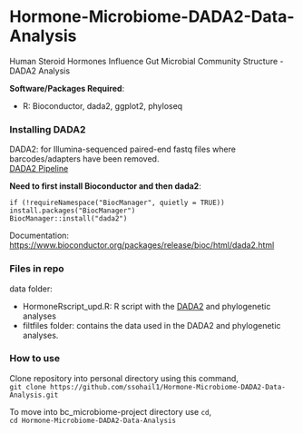 # Hormone-Microbiome-DADA2-Data-Analysis
Human Steroid Hormones Influence Gut Microbial Community Structure - DADA2 Analysis

**Software/Packages Required**:
- R: Bioconductor, dada2, ggplot2, phyloseq

### Installing DADA2
DADA2: for Illumina-sequenced paired-end fastq files where barcodes/adapters have been removed.  
[DADA2 Pipeline](https://benjjneb.github.io/dada2/tutorial_1_8.html)

**Need to first install Bioconductor and then dada2**:

`if (!requireNamespace("BiocManager", quietly = TRUE))`  
`install.packages("BiocManager")`  
`BiocManager::install("dada2")`

Documentation: https://www.bioconductor.org/packages/release/bioc/html/dada2.html

### Files in repo
data folder:
  - HormoneRscript_upd.R: R script with the [DADA2](https://benjjneb.github.io/dada2/tutorial_1_8.html) and phylogenetic analyses
  - filtfiles folder: contains the data used in the DADA2 and phylogenetic analyses.

### How to use
Clone repository into personal directory using this command,  
`git clone https://github.com/ssohail1/Hormone-Microbiome-DADA2-Data-Analysis.git`

To move into bc_microbiome-project directory use `cd`,  
`cd Hormone-Microbiome-DADA2-Data-Analysis`
